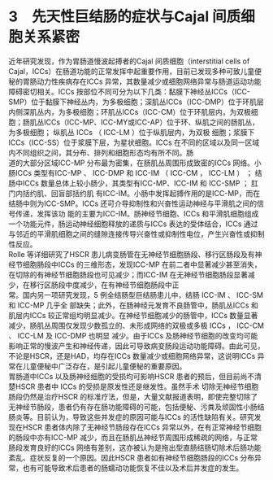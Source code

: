 # 3　先天性巨结肠的症状与Cajal 间质细胞关系紧密  
近年研究发现，作为胃肠道慢波起搏者的Cajal 间质细胞（interstitial cells of Cajal，ICCs）在肠道功能的正常发挥中起重要作用，目前已发现多种可致儿童便秘的胃肠动力性疾病存在ICCs 异常，其数量减少或细胞网络异常与肠道运动功能障碍密切相关。ICCs 按部位不同可分为以下几类：黏膜下神经丛ICCs（ICC-SMP）位于黏膜下神经丛内，为多极细胞；深肌丛ICCs（ICC-DMP）位于环肌层内侧深肌丛内，为多极细胞；环肌丛ICCs（ICC-CM）位于环肌层内，为双极细胞；肠肌丛ICCs（ICC-MP、ICC-MY或ICC-AP）位于环、纵肌之间的肠肌丛，为多极细胞； 纵肌丛 ICCs （ ICC-LM ）位于纵肌层内，为双极 细胞；浆膜下ICCs（ICC-SS）位于浆膜下层，为星状细胞。ICCs 在不同的区域以及同一区域内不同组织之间，其分布、排列和细胞形态均有所不同。肠  
道的大部分区域ICC-MP 分布最为密集，在肠肌丛周围形成致密的ICCs 网络。小肠ICCs 类型有ICC-MP 、 ICC-DMP  和 ICC-IM （ ICC-CM ， ICC-LM ） ； 结 肠中ICCs 数量总体上较小肠少，其类型有ICC-MP、ICC-IM  和 ICC-SMP  ； 肛门内括约肌、回盲部括约肌 有ICC-IM。小肠中发挥起搏作用的是ICC-MP，而在结肠中则为ICC-SMP。ICCs 还可介导抑制性和兴奋性运动神经与平滑肌之间的信号传递，发挥该功 能的主要为ICC-IM。肠神经节细胞、ICCs 和平滑肌细胞组成一个功能元件，肠运动神经细胞释放的递质与ICCs 表达的受体结合，ICCs 通过与邻近的平滑肌细胞之间的缝隙连接传导兴奋性或抑制性电位，产生兴奋性或抑制性反应。  
Rolle 等详细研究了HSCR 患儿病变肠管在无神经节细胞肠段、移行区肠段及有神经节细胞肠段中ICCs 的三维形态，发现ICC-MP 在前二者中显著减少甚至消失，在切除的有神经节细胞肠段也可见减少；而ICC-IM 在无神经节细胞肠段显著减少，在移行区肠段中度减少，在有神经节细胞肠段中正  
常。国内另一项研究发现，5 例全结肠型巨结肠患儿中，结肠 ICC-IM 、 ICC-SM  和 ICC-MP  几乎全 部缺失；此外，在肠神经元发育不良肠管中，肠肌丛ICCs 和肌层内ICCs 较正常组均明显减少。在神经节细胞减少的肠管中，ICCs 数量显著减少，肠肌丛周围仅发现少数孤立的、未形成网络的双极或多极 ICCs ， ICC-CM 、 ICC-LM  及 ICC-DMP  也明显 减少。由于ICCs 及肠神经节细胞的改变均可能影响正常的慢波产生和神经传递，因此可导致病变肠段运动功能障碍。由此可见，不论是HSCR，还是HAD，均存在ICCs 数量减少或细胞网络异常，这说明ICCs 异常在儿童便秘中广泛存在，是引起儿童便秘的重要原因。  
胃肠道中ICCs 以及肠神经细胞的受损均可影响HSCR 患者的预后，但目前尚不清楚HSCR 患者中 ICCs  的受损是原发性还是继发性。虽然手术 切除无神经节细胞肠段仍然是治疗HSCR 的标准疗法，但是，大量文献报道表明，即使完整切除了无神经节肠段，患者仍有存在肠功能障碍的可能，包括便秘、污粪及顽固性小肠结肠炎等。目前认为，导致这些并发症的原因可能与ICCs 的活性缺陷有关。研究发现在HSCR 患者体内除了无神经节肠段存在ICCs 异常以外，在有正常神经节细胞的肠段中亦有ICC-MP 减少，而且在肠肌丛神经节周围形成稀疏的网络，与正常肠段发育良好的ICCs 网络有差别，这亦被认为是拖出型直肠结肠切除术后肠功能紊乱、症状反复的一个原因。因此HSCR 患者如有神经节细胞肠段的ICCs 分布异常，也有可能导致术后患者的肠蠕动功能恢复不佳以及术后并发症的发生。  
